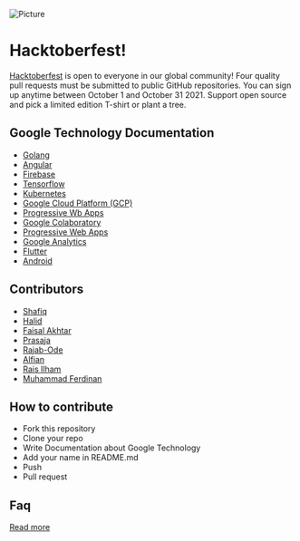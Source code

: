 ![Picture](https://github.com/dscunair/Hacktoberfest/blob/main/DSC%20Universitas%20Airlangga%20Logo%20x1.png)
# Hacktoberfest!
[Hacktoberfest](https://hacktoberfest.digitalocean.com/) is open to everyone in our global community! Four quality pull requests must be submitted to public GitHub repositories. You can sign up anytime between October 1 and October 31  2021.
Support open source and pick a limited edition T-shirt or plant a tree.



## Google Technology Documentation
- <a href="Golang/">Golang</a>
- <a href="Angular/">Angular</a>
- <a href="Firebase/">Firebase</a>
- <a href="Tensorflow/">Tensorflow</a>
- <a href="Kubernetes/">Kubernetes</a>
- <a href="GCP/">Google Cloud Platform (GCP)</a>
- <a href="PWA/">Progressive Wb Apps</a>
- <a href="Google Colaboratory/">Google Colaboratory</a>
- <a href="Progressive Web Apps/">Progressive Web Apps</a>
- <a href="Google Analytics/">Google Analytics</a>
- <a href="Flutter/">Flutter</a>
- <a href="Android/">Android</a>


## Contributors

- [Shafiq](https://github.com/iqbalShafiq)
- [Halid](https://github.com/hmk1337)
- [Faisal Akhtar](https://github.com/faisalAkhtar)
- [Prasaja](https://github.com/Prasaja28)
- [Rajab-Ode](https://github.com/rajab-ode)
- [Alfian](https://github.com/alfianp613)
- [Rais Ilham](https://github.com/raisilhamn)
- [Muhammad Ferdinan](https://github.com/MuhammadFerdinan)


## How to contribute
- Fork this repository
- Clone your repo
- Write Documentation about Google Technology
- Add your name in README.md
- Push
- Pull request

## Faq
[Read more](https://hacktoberfest.digitalocean.com/faq/)

